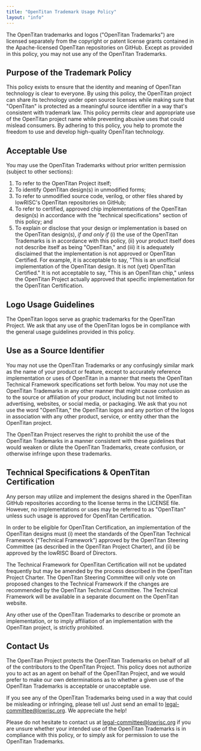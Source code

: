 ```yaml
---
title: "OpenTitan Trademark Usage Policy"
layout: "info"
---
```


The OpenTitan trademarks and logos ("OpenTitan Trademarks") are licensed
separately from the copyright or patent license grants contained in the
Apache-licensed OpenTitan repositories on GitHub. Except as provided in this
policy, you may not use any of the OpenTitan Trademarks.

## Purpose of the Trademark Policy

This policy exists to ensure that the identity and meaning of OpenTitan
technology is clear to everyone. By using this policy, the OpenTitan project
can share its technology under open source licenses while making sure that
"OpenTitan" is protected as a meaningful source identifier in a way that's
consistent with trademark law. This policy permits clear and appropriate use of
the OpenTitan project name while preventing abusive uses that could mislead
consumers. By adhering to this policy, you help to promote the freedom to use
and develop high-quality OpenTitan technology.

## Acceptable Use

You may use the OpenTitan Trademarks without prior written permission (subject
to other sections):

  1. To refer to the OpenTitan Project itself;
  2. To identify OpenTitan design(s) in unmodified forms;
  3. To refer to unmodified source code, verilog, or other files shared by
     lowRISC's OpenTitan repositories on GitHub;
  4. To refer to certified, approved chip implementations of the OpenTitan
     design(s) in accordance with the "technical specifications" section of
     this policy; and
  5. To explain or disclose that your design or implementation is based on the
     OpenTitan design(s), _if and only if_ (i) the use of the OpenTitan
     Trademarks is in accordance with this policy, (ii) your product itself
     does not describe itself as being "OpenTitan," and (iii) it is adequately
     disclaimed that the implementation is not approved or OpenTitan Certified.
     For example, it is acceptable to say, "This is an unofficial
     implementation of the OpenTitan design. It is not (yet) OpenTitan
     Certified." It is not acceptable to say, "This is an OpenTitan chip,"
     unless the OpenTitan Project actually approved that specific
     implementation for the OpenTitan Certification.

## Logo Usage Guidelines

The OpenTitan logos serve as graphic trademarks for the OpenTitan Project. We
ask that any use of the OpenTitan logos be in compliance with the general usage
guidelines provided in this policy.

## Use as a Source Identifier

You may not use the OpenTitan Trademarks or any confusingly similar mark as the
name of your product or feature, except to accurately reference implementation
or uses of OpenTitan in a manner that meets the OpenTitan Technical Framework
specifications set forth below. You may not use the OpenTitan Trademarks in any
other manner that might cause confusion as to the source or affiliation of your
product, including but not limited to advertising, websites, or social media,
or packaging. We ask that you not use the word "OpenTitan," the OpenTitan logos
and any portion of the logos in association with any other product, service, or
entity other than the OpenTitan project.

The OpenTitan Project reserves the right to prohibit the use of the OpenTitan
Trademarks in a manner consistent with these guidelines that would weaken or
dilute the OpenTitan Trademarks, create confusion, or otherwise infringe upon
these trademarks.

## Technical Specifications & OpenTitan Certification

Any person may utilize and implement the designs shared in the OpenTitan GitHub
repositories according to the license terms in the LICENSE file. However, no
implementations or uses may be referred to as "OpenTitan" unless such usage is
approved for OpenTitan Certification.

In order to be eligible for OpenTitan Certification, an implementation of the
OpenTitan designs must (i) meet the standards of the OpenTitan Technical
Framework ("Technical Framework") approved by the OpenTitan Steering Committee
(as described in the OpenTitan Project Charter), and (ii) be approved by the
lowRISC Board of Directors.

The Technical Framework for OpenTitan Certification will not be updated
frequently but may be amended by the process described in the OpenTitan Project
Charter. The OpenTitan Steering Committee will only vote on proposed changes to
the Technical Framework if the changes are recommended by the OpenTitan
Technical Committee. The Technical Framework will be available in a separate
document on the OpenTitan website.

Any other use of the OpenTitan Trademarks to describe or promote an
implementation, or to imply affiliation of an implementation with the OpenTitan
project, is strictly prohibited.

## Contact Us

The OpenTitan Project protects the OpenTitan Trademarks on behalf of all of the
contributors to the OpenTitan Project. This policy does not authorize you to
act as an agent on behalf of the OpenTitan Project, and we would prefer to make
our own determinations as to whether a given use of the OpenTitan Trademarks is
acceptable or unacceptable use.

If you see any of the OpenTitan Trademarks being used in a way that could be
misleading or infringing, please tell us! Just send an email to
[legal-committee@lowrisc.org](mailto:legal-committee@lowrisc.org). We
appreciate the help!

Please do not hesitate to contact us at
[legal-committee@lowrisc.org](mailto:legal-committee@lowrisc.org) if you are
unsure whether your intended use of the OpenTitan Trademarks is in compliance
with this policy, or to simply ask for permission to use the OpenTitan
Trademarks.
